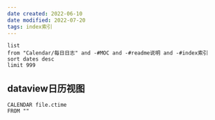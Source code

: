 ```yaml
---
date created: 2022-06-10
date modified: 2022-07-20
tags: index索引 
---
```


```dataview
list
from "Calendar/每日日志" and -#MOC and -#readme说明 and -#index索引 
sort dates desc
limit 999
```

## dataview日历视图

```dataview
CALENDAR file.ctime
FROM ""
```